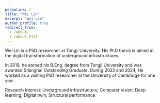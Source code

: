 ```yaml
---
permalink: /
title: "Wei Lin"
excerpt: "Wei Lin"
author_profile: true
redirect_from: 
  - /about/
  - /about.html
---
```


Wei Lin is a PhD researcher at Tongji University. His PhD thesis is aimed at the digital transformation of underground infrastructures.

In 2019, he earned his B.Eng. degree from Tongji University and was awarded Shanghai Outstanding Graduate. During 2023 and 2024, He worked as a visiting PhD researcher at the University of Cambridge for one year.

Research interest: Underground infrastructure; Computer vision; Deep learning; Digital twin; Structural performance
